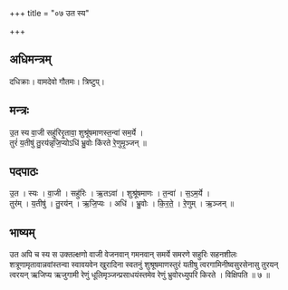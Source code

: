 +++
title = "०७ उत स्य"

+++
## अधिमन्त्रम्
दधिक्राः। वामदेवो गौतमः। त्रिष्टुप्।

## मन्त्रः
उ॒त स्य वा॒जी सहु॑रिरृ॒तावा॒ शुश्रू॑षमाणस्त॒न्वा॑ सम॒र्ये ।  
तुरं॑ य॒तीषु॑ तु॒रय॑न्नृजि॒प्योऽधि॑ भ्रु॒वोः कि॑रते रे॒णुमृ॒ञ्जन् ॥

## पदपाठः
उ॒त । स्यः । वा॒जी । सहु॑रिः । ऋ॒तऽवा॑ । शुश्रू॑षमाणः । त॒न्वा॑ । स॒ऽम॒र्ये ।  
तुर॑म् । य॒तीषु॑ । तु॒रय॑न् । ऋ॒जि॒प्यः । अधि॑ । भ्रु॒वोः । कि॒र॒ते॒ । रे॒णुम् । ऋ॒ञ्जन् ॥

## भाष्यम्
उत अपि च स्य स उक्तल्क्षणो वाजी वेजनवान् गमनवान् समर्ये समरणे सहुरिः सहनशीलः शत्रूणामृतावान्नवांस्तन्वा स्वावयवेन खुरादिना स्वतनुं शुश्रूषमाणस्तुरं यतीषु त्वरगामिनीष्वसुरसेनासु तुरयन् त्वरयन् ऋजिप्य ऋजुगामी रेणुं धूलिमृञ्जन्प्रसाधयंस्तमेव रेणुं भ्रुवोरध्युपरि किरते । विक्षिपति ॥ ७ ॥